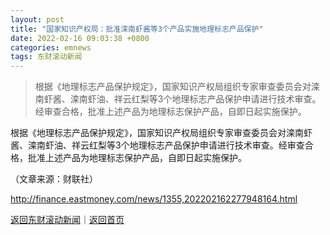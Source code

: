 ```yaml
---
layout: post
title: "国家知识产权局：批准滦南虾酱等3个产品实施地理标志产品保护"
date: 2022-02-16 09:03:38 +0800
categories: emnews
tags: 东财滚动新闻
---
```

> 根据《地理标志产品保护规定》，国家知识产权局组织专家审查委员会对滦南虾酱、滦南虾油、祥云红梨等3个地理标志产品保护申请进行技术审查。经审查合格，批准上述产品为地理标志保护产品，自即日起实施保护。

<p>根据《地理标志产品保护规定》，国家知识产权局组织专家审查委员会对滦南虾酱、滦南虾油、祥云红梨等3个地理标志产品保护申请进行技术审查。经审查合格，批准上述产品为地理标志保护产品，自即日起实施保护。</p><p class="em_media">（文章来源：财联社）</p>

<http://finance.eastmoney.com/news/1355,202202162277948164.html>

[返回东财滚动新闻](//finews.withounder.com/emnews/)｜[返回首页](//finews.withounder.com/)